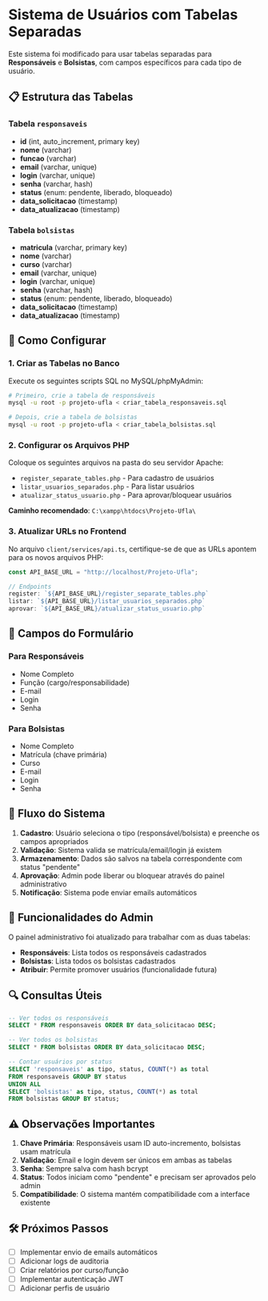 # Sistema de Usuários com Tabelas Separadas

Este sistema foi modificado para usar tabelas separadas para **Responsáveis** e **Bolsistas**, com campos específicos para cada tipo de usuário.

## 📋 Estrutura das Tabelas

### Tabela `responsaveis`
- **id** (int, auto_increment, primary key)
- **nome** (varchar)
- **funcao** (varchar)
- **email** (varchar, unique)
- **login** (varchar, unique)
- **senha** (varchar, hash)
- **status** (enum: pendente, liberado, bloqueado)
- **data_solicitacao** (timestamp)
- **data_atualizacao** (timestamp)

### Tabela `bolsistas`
- **matricula** (varchar, primary key)
- **nome** (varchar)
- **curso** (varchar)
- **email** (varchar, unique)
- **login** (varchar, unique)
- **senha** (varchar, hash)
- **status** (enum: pendente, liberado, bloqueado)
- **data_solicitacao** (timestamp)
- **data_atualizacao** (timestamp)

## 🚀 Como Configurar

### 1. Criar as Tabelas no Banco
Execute os seguintes scripts SQL no MySQL/phpMyAdmin:

```bash
# Primeiro, crie a tabela de responsáveis
mysql -u root -p projeto-ufla < criar_tabela_responsaveis.sql

# Depois, crie a tabela de bolsistas
mysql -u root -p projeto-ufla < criar_tabela_bolsistas.sql
```

### 2. Configurar os Arquivos PHP
Coloque os seguintes arquivos na pasta do seu servidor Apache:

- `register_separate_tables.php` - Para cadastro de usuários
- `listar_usuarios_separados.php` - Para listar usuários
- `atualizar_status_usuario.php` - Para aprovar/bloquear usuários

**Caminho recomendado**: `C:\xampp\htdocs\Projeto-Ufla\`

### 3. Atualizar URLs no Frontend
No arquivo `client/services/api.ts`, certifique-se de que as URLs apontem para os novos arquivos PHP:

```typescript
const API_BASE_URL = "http://localhost/Projeto-Ufla";

// Endpoints
register: `${API_BASE_URL}/register_separate_tables.php`
listar: `${API_BASE_URL}/listar_usuarios_separados.php`
aprovar: `${API_BASE_URL}/atualizar_status_usuario.php`
```

## 📝 Campos do Formulário

### Para Responsáveis
- Nome Completo
- Função (cargo/responsabilidade)
- E-mail
- Login
- Senha

### Para Bolsistas
- Nome Completo
- Matrícula (chave primária)
- Curso
- E-mail
- Login
- Senha

## 🔄 Fluxo do Sistema

1. **Cadastro**: Usuário seleciona o tipo (responsável/bolsista) e preenche os campos apropriados
2. **Validação**: Sistema valida se matrícula/email/login já existem
3. **Armazenamento**: Dados são salvos na tabela correspondente com status "pendente"
4. **Aprovação**: Admin pode liberar ou bloquear através do painel administrativo
5. **Notificação**: Sistema pode enviar emails automáticos

## 🎯 Funcionalidades do Admin

O painel administrativo foi atualizado para trabalhar com as duas tabelas:

- **Responsáveis**: Lista todos os responsáveis cadastrados
- **Bolsistas**: Lista todos os bolsistas cadastrados  
- **Atribuir**: Permite promover usuários (funcionalidade futura)

## 🔍 Consultas Úteis

```sql
-- Ver todos os responsáveis
SELECT * FROM responsaveis ORDER BY data_solicitacao DESC;

-- Ver todos os bolsistas
SELECT * FROM bolsistas ORDER BY data_solicitacao DESC;

-- Contar usuários por status
SELECT 'responsaveis' as tipo, status, COUNT(*) as total 
FROM responsaveis GROUP BY status
UNION ALL
SELECT 'bolsistas' as tipo, status, COUNT(*) as total 
FROM bolsistas GROUP BY status;
```

## ⚠️ Observações Importantes

1. **Chave Primária**: Responsáveis usam ID auto-incremento, bolsistas usam matrícula
2. **Validação**: Email e login devem ser únicos em ambas as tabelas
3. **Senha**: Sempre salva com hash bcrypt
4. **Status**: Todos iniciam como "pendente" e precisam ser aprovados pelo admin
5. **Compatibilidade**: O sistema mantém compatibilidade com a interface existente

## 🛠️ Próximos Passos

- [ ] Implementar envio de emails automáticos
- [ ] Adicionar logs de auditoria
- [ ] Criar relatórios por curso/função
- [ ] Implementar autenticação JWT
- [ ] Adicionar perfis de usuário
